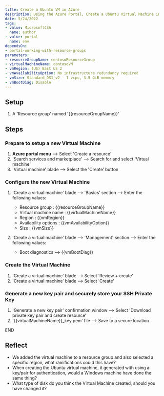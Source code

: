 ```yaml
---
title: Create a Ubuntu VM in Azure
description: Using the Azure Portal, Create a Ubuntu Virtual Machine in Azure
date: 5/24/2022
tags:
- value: MicrosoftCSA
  name: author
- value: portal
  name: env
dependsOn:
- portal-working-with-resource-groups
parameters:
- resourceGroupName: contosoResourceGroup
- virtualMachineName: contosoVM
- vmRegion: (US) East US 2
- vmAvailabilityOption: No infrastructure redundancy required
- vmSize: Standard_DS1_v2 - 1 vcpu, 3.5 GiB memory
- vmBootDiag: Disable
---
```


## Setup

1. A 'Resource group' named '{{resourceGroupName}}'

## Steps

### Prepare to setup a new Virtual Machine

1. **Azure portal menu** --> Select 'Create a resource'
2. 'Search services and marketplace' --> Search for and select 'Virtual machine'
3. 'Virtual machine' blade --> Select the 'Create' button

### Configure the new Virtual Machine

1. 'Create a virtual machine' blade --> 'Basics' section --> Enter the following values:
   - Resource group : {{resourceGroupName}}
   - Virtual machine name : {{virtualMachineName}}
   - Region : {{vmRegion}}
   - Availability options : {{vmAvailabilityOption}}
   - Size : {{vmSize}}

2. 'Create a virtual machine' blade --> 'Management' section --> Enter the following values:
   - Boot diagnostics --> {{vmBootDiag}}

### Create the Virtual Machine

1. 'Create a virtual machine' blade --> Select 'Review + create'
2. 'Create a virtual machine' blade --> Select 'Create'

### Generate a new key pair and securely store your SSH Private Key

1. 'Generate a new key pair' confirmation window --> Select 'Download private key pair and create resource'
2. '{{virtualMachineName}}_key.pem' file --> Save to a secure location

END

## Reflect

- We added the virtual machine to a resource group and also selected a specific region, what ramifications could this have?
- When creating the Ubuntu virtual machine, it generated with using a key/pair for authentication, would a Windows machine have done the same thing?
- What type of disk do you think the Virtual Machine created, should you have changed it?

